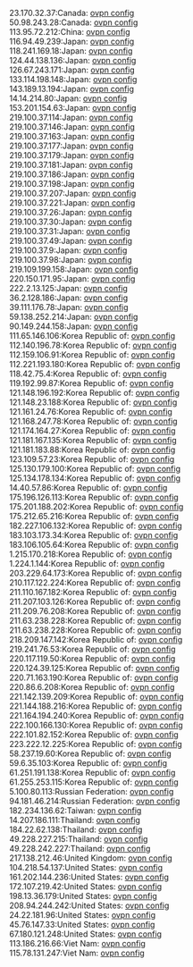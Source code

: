 23.170.32.37:Canada: [ovpn config](vpn/23_170_32_37.ovpn)  
50.98.243.28:Canada: [ovpn config](vpn/50_98_243_28.ovpn)  
113.95.72.212:China: [ovpn config](vpn/113_95_72_212.ovpn)  
116.94.49.239:Japan: [ovpn config](vpn/116_94_49_239.ovpn)  
118.241.169.18:Japan: [ovpn config](vpn/118_241_169_18.ovpn)  
124.44.138.136:Japan: [ovpn config](vpn/124_44_138_136.ovpn)  
126.67.243.171:Japan: [ovpn config](vpn/126_67_243_171.ovpn)  
133.114.198.148:Japan: [ovpn config](vpn/133_114_198_148.ovpn)  
143.189.13.194:Japan: [ovpn config](vpn/143_189_13_194.ovpn)  
14.14.214.80:Japan: [ovpn config](vpn/14_14_214_80.ovpn)  
153.201.154.63:Japan: [ovpn config](vpn/153_201_154_63.ovpn)  
219.100.37.114:Japan: [ovpn config](vpn/219_100_37_114.ovpn)  
219.100.37.146:Japan: [ovpn config](vpn/219_100_37_146.ovpn)  
219.100.37.163:Japan: [ovpn config](vpn/219_100_37_163.ovpn)  
219.100.37.177:Japan: [ovpn config](vpn/219_100_37_177.ovpn)  
219.100.37.179:Japan: [ovpn config](vpn/219_100_37_179.ovpn)  
219.100.37.181:Japan: [ovpn config](vpn/219_100_37_181.ovpn)  
219.100.37.186:Japan: [ovpn config](vpn/219_100_37_186.ovpn)  
219.100.37.198:Japan: [ovpn config](vpn/219_100_37_198.ovpn)  
219.100.37.207:Japan: [ovpn config](vpn/219_100_37_207.ovpn)  
219.100.37.221:Japan: [ovpn config](vpn/219_100_37_221.ovpn)  
219.100.37.26:Japan: [ovpn config](vpn/219_100_37_26.ovpn)  
219.100.37.30:Japan: [ovpn config](vpn/219_100_37_30.ovpn)  
219.100.37.31:Japan: [ovpn config](vpn/219_100_37_31.ovpn)  
219.100.37.49:Japan: [ovpn config](vpn/219_100_37_49.ovpn)  
219.100.37.9:Japan: [ovpn config](vpn/219_100_37_9.ovpn)  
219.100.37.98:Japan: [ovpn config](vpn/219_100_37_98.ovpn)  
219.109.199.158:Japan: [ovpn config](vpn/219_109_199_158.ovpn)  
220.150.171.95:Japan: [ovpn config](vpn/220_150_171_95.ovpn)  
222.2.13.125:Japan: [ovpn config](vpn/222_2_13_125.ovpn)  
36.2.128.186:Japan: [ovpn config](vpn/36_2_128_186.ovpn)  
39.111.176.78:Japan: [ovpn config](vpn/39_111_176_78.ovpn)  
59.138.252.214:Japan: [ovpn config](vpn/59_138_252_214.ovpn)  
90.149.244.158:Japan: [ovpn config](vpn/90_149_244_158.ovpn)  
111.65.146.106:Korea Republic of: [ovpn config](vpn/111_65_146_106.ovpn)  
112.140.196.78:Korea Republic of: [ovpn config](vpn/112_140_196_78.ovpn)  
112.159.106.91:Korea Republic of: [ovpn config](vpn/112_159_106_91.ovpn)  
112.221.193.180:Korea Republic of: [ovpn config](vpn/112_221_193_180.ovpn)  
118.42.75.4:Korea Republic of: [ovpn config](vpn/118_42_75_4.ovpn)  
119.192.99.87:Korea Republic of: [ovpn config](vpn/119_192_99_87.ovpn)  
121.148.196.192:Korea Republic of: [ovpn config](vpn/121_148_196_192.ovpn)  
121.148.23.188:Korea Republic of: [ovpn config](vpn/121_148_23_188.ovpn)  
121.161.24.76:Korea Republic of: [ovpn config](vpn/121_161_24_76.ovpn)  
121.168.247.78:Korea Republic of: [ovpn config](vpn/121_168_247_78.ovpn)  
121.174.164.27:Korea Republic of: [ovpn config](vpn/121_174_164_27.ovpn)  
121.181.167.135:Korea Republic of: [ovpn config](vpn/121_181_167_135.ovpn)  
121.181.183.88:Korea Republic of: [ovpn config](vpn/121_181_183_88.ovpn)  
123.109.57.23:Korea Republic of: [ovpn config](vpn/123_109_57_23.ovpn)  
125.130.179.100:Korea Republic of: [ovpn config](vpn/125_130_179_100.ovpn)  
125.134.178.134:Korea Republic of: [ovpn config](vpn/125_134_178_134.ovpn)  
14.40.57.86:Korea Republic of: [ovpn config](vpn/14_40_57_86.ovpn)  
175.196.126.113:Korea Republic of: [ovpn config](vpn/175_196_126_113.ovpn)  
175.201.188.202:Korea Republic of: [ovpn config](vpn/175_201_188_202.ovpn)  
175.212.65.216:Korea Republic of: [ovpn config](vpn/175_212_65_216.ovpn)  
182.227.106.132:Korea Republic of: [ovpn config](vpn/182_227_106_132.ovpn)  
183.103.173.34:Korea Republic of: [ovpn config](vpn/183_103_173_34.ovpn)  
183.106.105.64:Korea Republic of: [ovpn config](vpn/183_106_105_64.ovpn)  
1.215.170.218:Korea Republic of: [ovpn config](vpn/1_215_170_218.ovpn)  
1.224.1.144:Korea Republic of: [ovpn config](vpn/1_224_1_144.ovpn)  
203.229.64.173:Korea Republic of: [ovpn config](vpn/203_229_64_173.ovpn)  
210.117.122.224:Korea Republic of: [ovpn config](vpn/210_117_122_224.ovpn)  
211.110.167.182:Korea Republic of: [ovpn config](vpn/211_110_167_182.ovpn)  
211.207.103.126:Korea Republic of: [ovpn config](vpn/211_207_103_126.ovpn)  
211.209.76.208:Korea Republic of: [ovpn config](vpn/211_209_76_208.ovpn)  
211.63.238.228:Korea Republic of: [ovpn config](vpn/211_63_238_228.ovpn)  
211.63.238.228:Korea Republic of: [ovpn config](vpn/211_63_238_228.ovpn)  
218.209.147.142:Korea Republic of: [ovpn config](vpn/218_209_147_142.ovpn)  
219.241.76.53:Korea Republic of: [ovpn config](vpn/219_241_76_53.ovpn)  
220.117.119.50:Korea Republic of: [ovpn config](vpn/220_117_119_50.ovpn)  
220.124.39.125:Korea Republic of: [ovpn config](vpn/220_124_39_125.ovpn)  
220.71.163.190:Korea Republic of: [ovpn config](vpn/220_71_163_190.ovpn)  
220.86.6.208:Korea Republic of: [ovpn config](vpn/220_86_6_208.ovpn)  
221.142.139.209:Korea Republic of: [ovpn config](vpn/221_142_139_209.ovpn)  
221.144.188.216:Korea Republic of: [ovpn config](vpn/221_144_188_216.ovpn)  
221.164.194.240:Korea Republic of: [ovpn config](vpn/221_164_194_240.ovpn)  
222.100.166.130:Korea Republic of: [ovpn config](vpn/222_100_166_130.ovpn)  
222.101.82.152:Korea Republic of: [ovpn config](vpn/222_101_82_152.ovpn)  
223.222.12.225:Korea Republic of: [ovpn config](vpn/223_222_12_225.ovpn)  
58.237.19.60:Korea Republic of: [ovpn config](vpn/58_237_19_60.ovpn)  
59.6.35.103:Korea Republic of: [ovpn config](vpn/59_6_35_103.ovpn)  
61.251.191.138:Korea Republic of: [ovpn config](vpn/61_251_191_138.ovpn)  
61.255.253.115:Korea Republic of: [ovpn config](vpn/61_255_253_115.ovpn)  
5.100.80.113:Russian Federation: [ovpn config](vpn/5_100_80_113.ovpn)  
94.181.46.214:Russian Federation: [ovpn config](vpn/94_181_46_214.ovpn)  
182.234.136.62:Taiwan: [ovpn config](vpn/182_234_136_62.ovpn)  
14.207.186.111:Thailand: [ovpn config](vpn/14_207_186_111.ovpn)  
184.22.62.138:Thailand: [ovpn config](vpn/184_22_62_138.ovpn)  
49.228.227.215:Thailand: [ovpn config](vpn/49_228_227_215.ovpn)  
49.228.242.227:Thailand: [ovpn config](vpn/49_228_242_227.ovpn)  
217.138.212.46:United Kingdom: [ovpn config](vpn/217_138_212_46.ovpn)  
104.218.54.137:United States: [ovpn config](vpn/104_218_54_137.ovpn)  
161.202.144.236:United States: [ovpn config](vpn/161_202_144_236.ovpn)  
172.107.219.42:United States: [ovpn config](vpn/172_107_219_42.ovpn)  
198.13.36.179:United States: [ovpn config](vpn/198_13_36_179.ovpn)  
208.94.244.242:United States: [ovpn config](vpn/208_94_244_242.ovpn)  
24.22.181.96:United States: [ovpn config](vpn/24_22_181_96.ovpn)  
45.76.147.33:United States: [ovpn config](vpn/45_76_147_33.ovpn)  
67.180.121.248:United States: [ovpn config](vpn/67_180_121_248.ovpn)  
113.186.216.66:Viet Nam: [ovpn config](vpn/113_186_216_66.ovpn)  
115.78.131.247:Viet Nam: [ovpn config](vpn/115_78_131_247.ovpn)  
